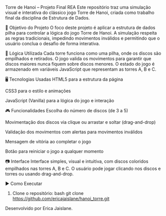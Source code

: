 Torre de Hanoi – Projeto Final REA
Este repositório traz uma simulação visual e interativa do clássico jogo Torre de Hanoi, criada como trabalho final da disciplina de Estrutura de Dados.

🎯 Objetivo do Projeto
O foco deste projeto é aplicar a estrutura de dados pilha para controlar a lógica do jogo Torre de Hanoi. A simulação respeita as regras tradicionais, impedindo movimentos inválidos e permitindo que o usuário conclua o desafio de forma interativa.

🧠 Lógica Utilizada
Cada torre funciona como uma pilha, onde os discos são empilhados e retirados. O jogo valida os movimentos para garantir que discos maiores nunca fiquem sobre discos menores. O estado do jogo é armazenado em variáveis JavaScript que representam as torres A, B e C.

🖥️ Tecnologias Usadas
HTML5 para a estrutura da página

CSS3 para o estilo e animações

JavaScript (Vanilla) para a lógica do jogo e interação

🎮 Funcionalidades
Escolha do número de discos (de 3 a 5)

Movimentação dos discos via clique ou arrastar e soltar (drag-and-drop)

Validação dos movimentos com alertas para movimentos inválidos

Mensagem de vitória ao completar o jogo

Botão para reiniciar o jogo a qualquer momento

📷 Interface
Interface simples, visual e intuitiva, com discos coloridos empilhados nas torres A, B e C. O usuário pode jogar clicando nos discos e torres ou usando drag-and-drop.

▶️ Como Executar

1. Clone o repositório:
   bash
   git clone https://github.com/ericajaislane/hanoi_torre.git

Desenvolvido por Erica Jaislane.
